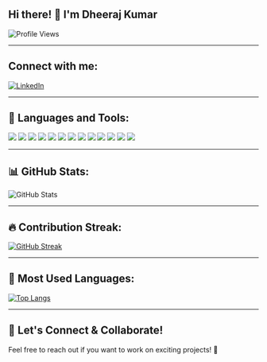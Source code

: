 ## Hi there! 👋 I'm Dheeraj Kumar
![Profile Views](https://komarev.com/ghpvc/?username=Dheeraj-K14&label=Profile%20views&color=blue&style=flat)

---

## Connect with me:
[![LinkedIn](https://img.shields.io/badge/LinkedIn-0077B5?style=for-the-badge&logo=linkedin&logoColor=white)](https://www.linkedin.com/in/dheeraj-kumar-k-a-102019168)

---

## 🚀 Languages and Tools:
<p align="left">
<img src="https://img.shields.io/badge/Java-007396?style=for-the-badge&logo=java&logoColor=white"/>
<img src="https://img.shields.io/badge/Spring%20Boot-6DB33F?style=for-the-badge&logo=springboot&logoColor=white"/>
<img src="https://img.shields.io/badge/Cloud-1572B6?style=for-the-badge&logo=icloud&logoColor=white"/>
<img src="https://img.shields.io/badge/DigitalOcean-0080FF?style=for-the-badge&logo=digitalocean&logoColor=white"/>
<img src="https://img.shields.io/badge/AWS-232F3E?style=for-the-badge&logo=amazonaws&logoColor=white"/>
<img src="https://img.shields.io/badge/MySQL-4479A1?style=for-the-badge&logo=mysql&logoColor=white"/>
<img src="https://img.shields.io/badge/PostgreSQL-316192?style=for-the-badge&logo=postgresql&logoColor=white"/>
<img src="https://img.shields.io/badge/TypeScript-3178C6?style=for-the-badge&logo=typescript&logoColor=white"/>
<img src="https://img.shields.io/badge/Node.js-43853D?style=for-the-badge&logo=node.js&logoColor=white"/>
<img src="https://img.shields.io/badge/MongoDB-47A248?style=for-the-badge&logo=mongodb&logoColor=white"/>
<img src="https://img.shields.io/badge/Docker-2496ED?style=for-the-badge&logo=docker&logoColor=white"/>
<img src="https://img.shields.io/badge/Kubernetes-326CE5?style=for-the-badge&logo=kubernetes&logoColor=white"/>
<img src="https://img.shields.io/badge/Git-F05032?style=for-the-badge&logo=git&logoColor=white"/>
</p>

---

## 📊 GitHub Stats:
![GitHub Stats](https://github-readme-stats.vercel.app/api?username=Dheeraj-K14&show_icons=true&theme=radical)

---

## 🔥 Contribution Streak:
[![GitHub Streak](https://github-readme-streak-stats.herokuapp.com/?user=Dheeraj-K14&theme=radical)](https://git.io/streak-stats)

---

## 🎯 Most Used Languages:
[![Top Langs](https://github-readme-stats.vercel.app/api/top-langs/?username=Dheeraj-K14&layout=compact&theme=radical)](https://github.com/Dheeraj-K14/github-readme-stats)

---

## 🚀 Let's Connect & Collaborate!
Feel free to reach out if you want to work on exciting projects! 🚀
